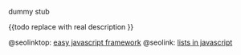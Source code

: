 
dummy stub

{{todo replace with real description }}


@seolinktop: [easy javascript framework](https://webix.com)
@seolink: [lists in javascript](https://webix.com/widget/list/)